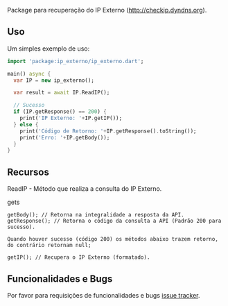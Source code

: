 Package para recuperação do IP Externo (http://checkip.dyndns.org).

## Uso

Um simples exemplo de uso:

```dart
import 'package:ip_externo/ip_externo.dart';

main() async {
  var IP = new ip_externo();

  var result = await IP.ReadIP();

  // Sucesso
  if (IP.getResponse() == 200) {
    print('IP Externo: '+IP.getIP());
  } else {
    print('Código de Retorno: '+IP.getResponse().toString());
    print('Erro: '+IP.getBody());
  }
}
```

## Recursos

ReadIP - Método que realiza a consulta do IP Externo.

gets

    getBody(); // Retorna na integralidade a resposta da API.
    getResponse(); // Retorna o código da consulta a API (Padrão 200 para sucesso).
    
    Quando houver sucesso (código 200) os métodos abaixo trazem retorno, do contrário retornam null;
    
    getIP(); // Recupera o IP Externo (formatado).     
    
## Funcionalidades e Bugs

Por favor para requisições de funcionalidades e bugs [issue tracker][tracker].

[tracker]: https://github.com/mateuspenha/ip_externo/issues